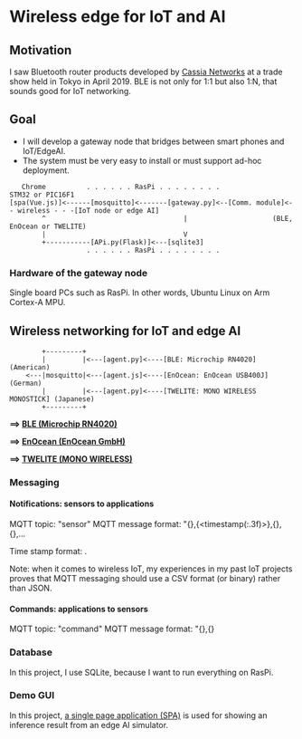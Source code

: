 # Wireless edge for IoT and AI

## Motivation

I saw Bluetooth router products developed by [Cassia Networks](https://www.cassianetworks.com/) at a trade show held in Tokyo in April 2019. BLE is not only for 1:1 but also 1:N, that sounds good for IoT networking.

## Goal

- I will develop a gateway node that bridges between smart phones and IoT/EdgeAI.
- The system must be very easy to install or must support ad-hoc deployment.

```
   Chrome          . . . . . . RasPi . . . . . . . .                                     STM32 or PIC16F1
[spa(Vue.js)]<------[mosquitto]<-------[gateway.py]<--[Comm. module]<- - wireless - - -[IoT node or edge AI]
        ^                                  |                     (BLE, EnOcean or TWELITE)
        |                                  V
        +-----------[APi.py(Flask)]<---[sqlite3]
                   . . . . . . RasPi . . . . . . . .                                    
```

### Hardware of the gateway node

Single board PCs such as RasPi. In other words, Ubuntu Linux on Arm Cortex-A MPU.

## Wireless networking for IoT and edge AI

```
        +---------+
        |         |<---[agent.py]<----[BLE: Microchip RN4020] (American)
    <---|mosquitto|<---[agent.js]<----[EnOcean: EnOcean USB400J] (German)
        |         |<---[agent.py]<----[TWELITE: MONO WIRELESS MONOSTICK] (Japanese)
        +---------+
```

**==> [BLE (Microchip RN4020)](./BLE)**

**==> [EnOcean (EnOcean GmbH)](./EnOcean)**

**==> [TWELITE (MONO WIRELESS)](./TWELITE)**

### Messaging

#### Notifications: sensors to applications

MQTT topic: "sensor"
MQTT message format: "{<source ID>},{<timestamp(:.3f)>},{<data0>},{<data1>},...
  
Time stamp format: <epoch time in seconds>.<msec part of epoch time>

Note: when it comes to wireless IoT, my experiences in my past IoT projects proves that MQTT messaging should use a CSV format (or binary) rather than JSON.

#### Commands: applications to sensors

MQTT topic: "command"
MQTT message format: "{<destination ID>},{<command>}

### Database

In this project, I use SQLite, because I want to run everything on RasPi.

### Demo GUI

In this project, [a single page application (SPA)](./spa) is used for showing an inference result from an edge AI simulator.

